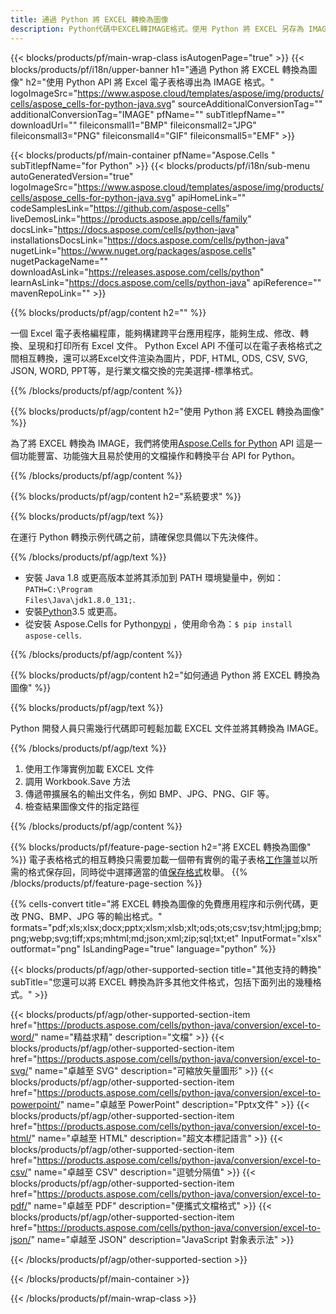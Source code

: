 ```yaml
---
title: 通過 Python 將 EXCEL 轉換為圖像
description: Python代碼中EXCEL轉IMAGE格式。使用 Python 將 EXCEL 另存為 IMAGE。
---
```

{{< blocks/products/pf/main-wrap-class isAutogenPage="true" >}}
{{< blocks/products/pf/i18n/upper-banner h1="通過 Python 將 EXCEL 轉換為圖像" h2="使用 Python API 將 Excel 電子表格導出為 IMAGE 格式。" logoImageSrc="https://www.aspose.cloud/templates/aspose/img/products/cells/aspose_cells-for-python-java.svg" sourceAdditionalConversionTag="" additionalConversionTag="IMAGE" pfName="" subTitlepfName="" downloadUrl="" fileiconsmall1="BMP" fileiconsmall2="JPG" fileiconsmall3="PNG" fileiconsmall4="GIF" fileiconsmall5="EMF" >}}

{{< blocks/products/pf/main-container pfName="Aspose.Cells " subTitlepfName="for Python" >}}
{{< blocks/products/pf/i18n/sub-menu autoGeneratedVersion="true" logoImageSrc="https://www.aspose.cloud/templates/aspose/img/products/cells/aspose_cells-for-python-java.svg" apiHomeLink="" codeSamplesLink="https://github.com/aspose-cells" liveDemosLink="https://products.aspose.app/cells/family" docsLink="https://docs.aspose.com/cells/python-java" installationsDocsLink="https://docs.aspose.com/cells/python-java" nugetLink="https://www.nuget.org/packages/aspose.cells" nugetPackageName="" downloadAsLink="https://releases.aspose.com/cells/python" learnAsLink="https://docs.aspose.com/cells/python-java" apiReference="" mavenRepoLink="" >}}

{{% blocks/products/pf/agp/content h2="" %}}

一個 Excel 電子表格編程庫，能夠構建跨平台應用程序，能夠生成、修改、轉換、呈現和打印所有 Excel 文件。 Python Excel API 不僅可以在電子表格格式之間相互轉換，還可以將Excel文件渲染為圖片，PDF, HTML, ODS, CSV, SVG, JSON, WORD, PPT等，是行業文檔交換的完美選擇-標準格式。

{{% /blocks/products/pf/agp/content %}}

{{% blocks/products/pf/agp/content h2="使用 Python 將 EXCEL 轉換為圖像" %}}

為了將 EXCEL 轉換為 IMAGE，我們將使用[Aspose.Cells for Python](https://pypi.org/project/aspose-cells) API 這是一個功能豐富、功能強大且易於使用的文檔操作和轉換平台 API for Python。

{{% /blocks/products/pf/agp/content %}}


{{% blocks/products/pf/agp/content h2="系統要求" %}}

{{% blocks/products/pf/agp/text %}}

在運行 Python 轉換示例代碼之前，請確保您具備以下先決條件。
 
{{% /blocks/products/pf/agp/text %}}

- 安裝 Java 1.8 或更高版本並將其添加到 PATH 環境變量中，例如：<code>PATH=C:\Program Files\Java\jdk1.8.0_131;</code>.
- 安裝[Python](https://www.python.org/downloads/)3.5 或更高。
- 從安裝 Aspose.Cells for Python<a href="https://pypi.org/project/aspose-cells/">pypi</a> ，使用命令為：<code>$ pip install aspose-cells</code>.


{{% /blocks/products/pf/agp/content %}}

{{% blocks/products/pf/agp/content h2="如何通過 Python 將 EXCEL 轉換為圖像" %}}

{{% blocks/products/pf/agp/text %}}

Python 開發人員只需幾行代碼即可輕鬆加載 EXCEL 文件並將其轉換為 IMAGE。

{{% /blocks/products/pf/agp/text %}}

1. 使用工作簿實例加載 EXCEL 文件
1. 調用 Workbook.Save 方法
1. 傳遞帶擴展名的輸出文件名，例如 BMP、JPG、PNG、GIF 等。
1. 檢查結果圖像文件的指定路徑

{{% /blocks/products/pf/agp/content %}}


{{% blocks/products/pf/feature-page-section h2="將 EXCEL 轉換為圖像" %}}
電子表格格式的相互轉換只需要加載一個帶有實例的電子表格[工作簿](https://reference.aspose.com/cells/python-java/asposecells.api/workbook)並以所需的格式保存回，同時從中選擇適當的值[保存格式](https://reference.aspose.com/cells/python-java/asposecells.api/saveformat)枚舉。
{{% /blocks/products/pf/feature-page-section %}}


{{% cells-convert title="將 EXCEL 轉換為圖像的免費應用程序和示例代碼，更改 PNG、BMP、JPG 等的輸出格式。" formats="pdf;xls;xlsx;docx;pptx;xlsm;xlsb;xlt;ods;ots;csv;tsv;html;jpg;bmp;png;webp;svg;tiff;xps;mhtml;md;json;xml;zip;sql;txt;et" InputFormat="xlsx" outformat="png" IsLandingPage="true" language="python" %}}
 


{{< blocks/products/pf/agp/other-supported-section title="其他支持的轉換" subTitle="您還可以將 EXCEL 轉換為許多其他文件格式，包括下面列出的幾種格式。" >}}

{{< blocks/products/pf/agp/other-supported-section-item href="https://products.aspose.com/cells/python-java/conversion/excel-to-word/" name="精益求精" description="文檔" >}}
{{< blocks/products/pf/agp/other-supported-section-item href="https://products.aspose.com/cells/python-java/conversion/excel-to-svg/" name="卓越至 SVG" description="可縮放矢量圖形" >}}
{{< blocks/products/pf/agp/other-supported-section-item href="https://products.aspose.com/cells/python-java/conversion/excel-to-powerpoint/" name="卓越至 PowerPoint" description="Pptx文件" >}}
{{< blocks/products/pf/agp/other-supported-section-item href="https://products.aspose.com/cells/python-java/conversion/excel-to-html/" name="卓越至 HTML" description="超文本標記語言" >}}
{{< blocks/products/pf/agp/other-supported-section-item href="https://products.aspose.com/cells/python-java/conversion/excel-to-csv/" name="卓越至 CSV" description="逗號分隔值" >}}
{{< blocks/products/pf/agp/other-supported-section-item href="https://products.aspose.com/cells/python-java/conversion/excel-to-pdf/" name="卓越至 PDF" description="便攜式文檔格式" >}}
{{< blocks/products/pf/agp/other-supported-section-item href="https://products.aspose.com/cells/python-java/conversion/excel-to-json/" name="卓越至 JSON" description="JavaScript 對象表示法" >}}

{{< /blocks/products/pf/agp/other-supported-section >}}

{{< /blocks/products/pf/main-container >}}
    
{{< /blocks/products/pf/main-wrap-class >}}
